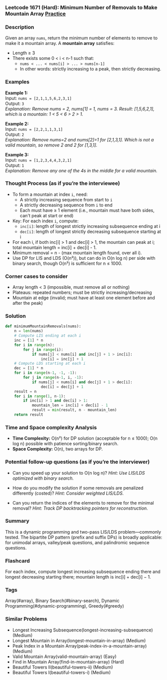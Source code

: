 ### Leetcode 1671 (Hard): Minimum Number of Removals to Make Mountain Array [Practice](https://leetcode.com/problems/minimum-number-of-removals-to-make-mountain-array)

### Description  
Given an array `nums`, return the minimum number of elements to remove to make it a mountain array. A **mountain array** satisfies:
- Length ≥ 3
- There exists some 0 < i < n-1 such that:
  - `nums < ... < nums[i] > ... > nums[n-1]`
  - In other words: strictly increasing to a peak, then strictly decreasing.

### Examples  

**Example 1:**  
Input: `nums = [2,1,1,5,6,2,3,1]`  
Output: `3`  
*Explanation: Remove nums = 2, nums[1] = 1, nums = 3. Result: [1,5,6,2,1], which is a mountain: 1 < 5 < 6 > 2 > 1.*

**Example 2:**  
Input: `nums = [2,2,1,1,3,1]`  
Output: `2`  
*Explanation: Remove nums=2 and nums[2]=1 for [2,1,3,1]. Which is not a valid mountain, so remove 2 and 2 for [1,3,1].*

**Example 3:**  
Input: `nums = [1,2,3,4,4,3,2,1]`  
Output: `1`  
*Explanation: Remove any one of the 4s in the middle for a valid mountain.*


### Thought Process (as if you’re the interviewee)  
- To form a mountain at index `i`, need:
  - A strictly increasing sequence from start to `i`
  - A strictly decreasing sequence from `i` to end
  - Each must have ≥ 1 element (i.e., mountain must have both sides, can't peak at start or end)
- Key: For each index `i`, compute:
  - `inc[i]`: length of longest strictly increasing subsequence ending at i
  - `dec[i]`: length of longest strictly decreasing subsequence starting at i
- For each i, if both inc[i] > 1 and dec[i] > 1, the mountain can peak at i; total mountain length = inc[i] + dec[i] - 1.
- Minimum removal = n - (max mountain length found, over all i).
- Use DP for LIS and LDS (O(n²)), but can do in O(n log n) per side with binary search, though O(n²) is sufficient for n ≤ 1000.


### Corner cases to consider  
- Array length < 3 (impossible, must remove all or nothing)
- Plateaus: repeated numbers; must be strictly increasing/decreasing
- Mountain at edge (invalid; must have at least one element before and after the peak)


### Solution

```python
def minimumMountainRemovals(nums):
    n = len(nums)
    # Compute LIS ending at each i
    inc = [1] * n
    for i in range(n):
        for j in range(i):
            if nums[j] < nums[i] and inc[j] + 1 > inc[i]:
                inc[i] = inc[j] + 1
    # Compute LDS starting at each i
    dec = [1] * n
    for i in range(n-1, -1, -1):
        for j in range(n-1, i, -1):
            if nums[j] < nums[i] and dec[j] + 1 > dec[i]:
                dec[i] = dec[j] + 1
    result = n
    for i in range(1, n-1):
        if inc[i] > 1 and dec[i] > 1:
            mountain_len = inc[i] + dec[i] - 1
            result = min(result, n - mountain_len)
    return result
```

### Time and Space complexity Analysis  
- **Time Complexity:** O(n²) for DP solution (acceptable for n ≤ 1000); O(n log n) possible with patience sorting/binary search.
- **Space Complexity:** O(n), two arrays for DP.


### Potential follow-up questions (as if you’re the interviewer)  
- Can you speed up your solution to O(n log n)?
  *Hint: Use LIS/LDS optimized with binary search.*

- How do you modify the solution if some removals are penalized differently (costed)?
  *Hint: Consider weighted LIS/LDS.*

- Can you return the indices of the elements to remove for the minimal removal?
  *Hint: Track DP backtracking pointers for reconstruction.*

### Summary
This is a dynamic programming and two-pass LIS/LDS problem—commonly tested. The bipartite DP pattern (prefix and suffix DPs) is broadly applicable: for unimodal arrays, valley/peak questions, and palindromic sequence questions.


### Flashcard
For each index, compute longest increasing subsequence ending there and longest decreasing starting there; mountain length is inc[i] + dec[i] − 1.

### Tags
Array(#array), Binary Search(#binary-search), Dynamic Programming(#dynamic-programming), Greedy(#greedy)

### Similar Problems
- Longest Increasing Subsequence(longest-increasing-subsequence) (Medium)
- Longest Mountain in Array(longest-mountain-in-array) (Medium)
- Peak Index in a Mountain Array(peak-index-in-a-mountain-array) (Medium)
- Valid Mountain Array(valid-mountain-array) (Easy)
- Find in Mountain Array(find-in-mountain-array) (Hard)
- Beautiful Towers II(beautiful-towers-ii) (Medium)
- Beautiful Towers I(beautiful-towers-i) (Medium)